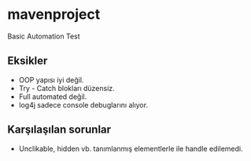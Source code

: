 # mavenproject
 Basic Automation Test

## Eksikler
 - OOP yapısı iyi değil.
 - Try - Catch blokları düzensiz.
 - Full automated değil.
 - log4j sadece console debuglarını alıyor.

## Karşılaşılan sorunlar
 - Unclikable, hidden vb. tanımlanmış elementlerle ile handle edilemedi.


